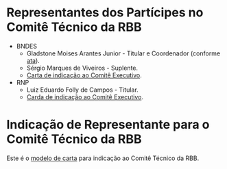 # Representantes dos Partícipes no Comitê Técnico da RBB

- BNDES
  - Gladstone Moises Arantes Junior - Titular e Coordenador (conforme [ata](2022-11-29-Ata-Reunião-Governança-RBB-Assinada.pdf)).
  - Sérgio Marques de Viveiros - Suplente.
  - [Carta de indicação ao Comitê Executivo](Indicação-Representantes-BNDES-CARTA-SUP-ATI-01-2022.pdf).
- RNP 
  - Luiz Eduardo Folly de Campos - Titular. 
  - [Carda de indicação ao Comitê Executivo](2023-01-03-Indicação-Representante-RNP.pdf).

# Indicação de Representante para o Comitê Técnico da RBB

Este é o [modelo de carta](Modelo-Carta-Indicação-Comitê-Técnico.docx) para indicação ao Comitê Técnico da RBB.

